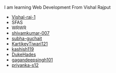 I am learning Web Development From Vishal Rajput

- [Vishal-raj-1](https://github.com/Vishal-raj-1)
- SFAS
- WRWR
- [shivamkumar-007](https://github.com/shivamkumar-007)
- [subha-guchait](https://github.com/subha-guchait)
- [KartikeyTiwari121](https://github.com/KartikeyTiwari121)
- [kashish119](https://github.com/kashish119)
- [DukeHades](https://github.com/DukeHades)
- [gagandeepsingh101](https://github.com/gagandeepsingh101)
- [priyanka-s12](https://github.com/priyanka-s12) 
